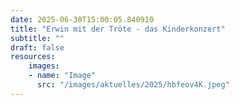 ```yaml
---
date: 2025-06-30T15:00:05.840910
title: "Erwin mit der Tröte - das Kinderkonzert"
subtitle: ""
draft: false
resources:
    images:
    - name: "Image"
      src: "/images/aktuelles/2025/hbfeov4K.jpeg"
---
```



